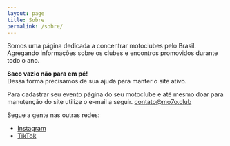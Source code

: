 ```yaml
---
layout: page
title: Sobre
permalink: /sobre/
---
```


Somos uma página dedicada a concentrar motoclubes pelo Brasil. Agregando informações sobre os clubes e encontros
promovidos durante todo o ano.

<b>Saco vazio não para em pé!</b> <br/>
Dessa forma precisamos de sua ajuda para manter o site ativo. 

Para cadastrar seu evento página do seu motoclube e até mesmo doar para manutenção do site utilize o e-mail a seguir.
[contato@mo7o.club](mailto:contato@mo7o.club)

Segue a gente nas outras redes:
<ul>
<li><a href="https://instagram.com/mo7o.club">Instagram</a></li>
<li><a href="https://www.tiktok.com/@mo7o.club">TikTok</a></li>
</ul>
